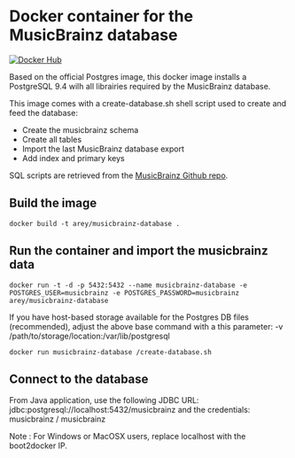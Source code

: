 # Docker container for the MusicBrainz database

[![Docker Hub](https://img.shields.io/badge/docker-ready-blue.svg)](https://registry.hub.docker.com/u/arey/musicbrainz-database/) 

Based on the official Postgres image, this docker image installs a PostgreSQL 9.4 wilh all librairies required by the MusicBrainz database.

This image comes with a create-database.sh shell script used to create and feed the database:

* Create the musicbrainz schema
* Create all tables
* Import the last MusicBrainz database export
* Add index and primary keys


SQL scripts are retrieved from the [MusicBrainz Github repo](https://github.com/metabrainz/musicbrainz-server/master/admin/sql).

## Build the image

```
docker build -t arey/musicbrainz-database .
```

## Run the container and import the musicbrainz data

```
docker run -t -d -p 5432:5432 --name musicbrainz-database -e POSTGRES_USER=musicbrainz -e POSTGRES_PASSWORD=musicbrainz arey/musicbrainz-database
```

If you have host-based storage available for the Postgres DB files (recommended), adjust the above base command with a this parameter:
-v /path/to/storage/location:/var/lib/postgresql

```
docker run musicbrainz-database /create-database.sh
```

##  Connect to the database

From Java application, use the following JDBC URL: jdbc:postgresql://localhost:5432/musicbrainz and the credentials: musicbrainz / musicbrainz

Note : For Windows or MacOSX users, replace localhost with the boot2docker IP.

